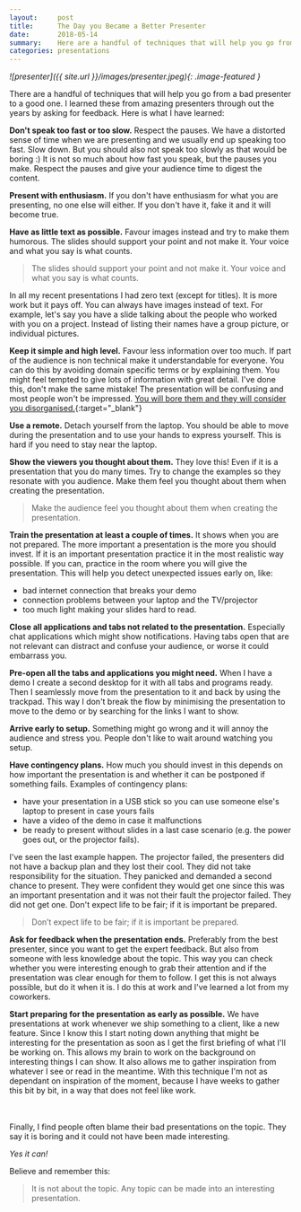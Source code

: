 ```yaml
---
layout:     post
title:      The Day you Became a Better Presenter
date:       2018-05-14
summary:    Here are a handful of techniques that will help you go from a bad presenter to a good one.
categories: presentations
---
```


_![presenter]({{ site.url }}/images/presenter.jpeg){: .image-featured }_

There are a handful of techniques that will help you go from a bad presenter to a good one. 
I learned these from amazing presenters through out the years by asking for feedback. Here is what I have learned:

__Don't speak too fast or too slow.__ Respect the pauses. We have a distorted sense of time when we are presenting and we usually end up speaking too fast. Slow down. 
But you should also not speak too slowly as that would be boring :)
It is not so much about how fast you speak, but the pauses you make. Respect the pauses and give your audience time to digest the content.

__Present with enthusiasm.__
 If you don't have enthusiasm for what you are presenting, no one else will either. If you don't have it, fake it and it will become true.
 
 __Have as little text as possible.__ Favour images instead and try to make them humorous. The slides should support your point and not make it. Your voice and what you say is what counts.
 
 > The slides should support your point and not make it. Your voice and what you say is what counts.
 
In all my recent presentations I had zero text (except for titles). It is more work but it pays off. You can always have images instead of text.
For example, let's say you have a slide talking about the people who worked with you on a project. Instead of listing their names have a group picture, or individual pictures.

__Keep it simple and high level.__
Favour less information over too much. 
If part of the audience is non technical make it understandable for everyone. 
You can do this by avoiding domain specific terms or by explaining them. 
You might feel tempted to give lots of information with great detail. 
I've done this, don't make the same mistake! 
The presentation will be confusing and most people won't be impressed. 
[You will bore them and they will consider you disorganised.](http://blog.pedrocatre.com/presentations/2018/02/28/the-power-of-less/){:target="_blank"}

__Use a remote.__ Detach yourself from the laptop. 
You should be able to move during the presentation and to use your hands to express yourself.
This is hard if you need to stay near the laptop.

__Show the viewers you thought about them.__
They love this! Even if it is a presentation that you do many times. 
Try to change the examples so they resonate with you audience. 
Make them feel you thought about them when creating the presentation.

> Make the audience feel you thought about them when creating the presentation.

__Train the presentation at least a couple of times.__ It shows when you are not prepared. 
The more important a presentation is the more you should invest.
If it is an important presentation practice it in the most realistic way possible. 
If you can, practice in the room where you will give the presentation. 
This will help you detect unexpected issues early on, like:
* bad internet connection that breaks your demo
* connection problems between your laptop and the TV/projector
* too much light making your slides hard to read.

__Close all applications and tabs not related to the presentation.__
Especially chat applications which might show notifications.
Having tabs open that are not relevant can distract and confuse your audience, or worse it could embarrass you.

__Pre-open all the tabs and applications you might need.__
When I have a demo I create a second desktop for it with all tabs and programs ready. 
Then I seamlessly move from the presentation to it and back by using the trackpad.
This way I don't break the flow by minimising the presentation to move to the demo or by searching for the links I want to show.

__Arrive early to setup.__ Something might go wrong and it will annoy the audience and stress you. People don't like to wait around watching you setup.

__Have contingency plans.__ How much you should invest in this depends on how important the presentation is and whether it can be postponed if something fails. Examples of contingency plans:
* have your presentation in a USB stick so you can use someone else's laptop to present in case yours fails
* have a video of the demo in case it malfunctions
* be ready to present without slides in a last case scenario (e.g. the power goes out, or the projector fails).
	
I've seen the last example happen. The projector failed, the presenters did not have a backup plan and they lost their cool. They did not take responsibility for the situation. They panicked and demanded a second chance to present. They were confident they would get one since this was an important presentation and it was not their fault the projector failed. They did not get one. Don't expect life to be fair; if it is important be prepared.

> Don’t expect life to be fair; if it is important be prepared.

__Ask for feedback when the presentation ends.__ Preferably from the best presenter, since you want to get the expert feedback. But also from someone with less knowledge about the topic. This way you can check whether you were interesting enough to grab their attention and if the presentation was clear enough for them to follow. I get this is not always possible, but do it when it is. I do this at work and I've learned a lot from my coworkers.

__Start preparing for the presentation as early as possible.__ We have presentations at work whenever we ship something to a client, like a new feature. Since I know this I start noting down anything that might be interesting for the presentation as soon as I get the first briefing of what I'll be working on. This allows my brain to work on the background on interesting things I can show. It also allows me to gather inspiration from whatever I see or read in the meantime. With this technique I'm not as dependant on inspiration of the moment, because I have weeks to gather this bit by bit, in a way that does not feel like work.

<br><br>
Finally, I find people often blame their bad presentations on the topic. They say it is boring and it could not have been made interesting.

_Yes it can!_

Believe and remember this: 

> It is not about the topic. Any topic can be made into an interesting presentation.




